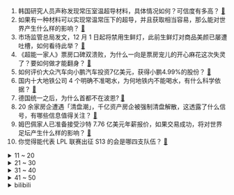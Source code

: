 1. 韩国研究人员声称发现常压室温超导材料，具体情况如何？可信度有多高？ [:link:](https://www.zhihu.com/question/613850973)
2. 如果有一种材料可以实现常温常压下的超导，并且获取相当容易，那么能对世界产生什么样的影响？ [:link:](https://www.zhihu.com/question/614077790)
3. 市场监管总局发文，12 月 1 日起将禁用生鲜灯，此前生鲜灯对商品美颜已屡遭吐槽，如何看待此举？ [:link:](https://www.zhihu.com/question/614055600)
4. 《超能一家人》票房口碑双溃败，为什么一向是票房宠儿的开心麻花这次失灵了？要如何做才能翻身？ [:link:](https://www.zhihu.com/question/614043432)
5. 如何评价大众汽车向小鹏汽车投资7亿美元，获得小鹏4.99%的股份？ [:link:](https://www.zhihu.com/question/614158517)
6. 国内十大地铁公司 4 个明确不准喝水，为何地铁内不能喝水，有什么科学依据？ [:link:](https://www.zhihu.com/question/614017731)
7. 德国统一之后，为什么首都不在波恩? [:link:](https://www.zhihu.com/question/589693010)
8. 20 余家房企遭遇「清盘潮」，千亿资产房企被强制清盘解散，这透露了什么信号，有哪些信息值得关注？ [:link:](https://www.zhihu.com/question/614072198)
9. 姆巴佩家人已准备接受沙特 7.76 亿美元年薪报价，如果交易成功，将对世界足坛产生什么样的影响？ [:link:](https://www.zhihu.com/question/614029895)
10. 你觉得能代表 LPL 联赛出征 S13 的会是哪四支队伍？ [:link:](https://www.zhihu.com/question/614103620)
<details>
<summary>11 ~ 20</summary>

11. 美联储加息 25 个基点，利率为 2001 年以来的最高水平，将会对市场产生什么影响？加息何时会停止？ [:link:](https://www.zhihu.com/question/614206153)
12. 对于历史题材动画《长安三万里》将很多发生在别的城市（尤其是东都洛阳）的史时强安在长安，大家如何看待? [:link:](https://www.zhihu.com/question/613848403)
13. NBA球星勒布朗·詹姆斯的儿子布朗尼突发心跳骤停，有哪些信息值得关注？ [:link:](https://www.zhihu.com/question/613989515)
14. 第一批「成人小饭桌」已陆续倒闭，从主打性价比到变身「价格刺客」，这门面向打工人的餐饮生意还能继续吗？ [:link:](https://www.zhihu.com/question/614105221)
15. 可以给学医的女生一个忠告吗？ [:link:](https://www.zhihu.com/question/613746789)
16. 《长相思》第 7-8 集拍得如何？有哪些值得关注的剧情点？ [:link:](https://www.zhihu.com/question/614102168)
17. 可以展示一下你的文玩吗？ [:link:](https://www.zhihu.com/question/56595005)
18. 中国可以制造一个纯国产电脑吗？ [:link:](https://www.zhihu.com/question/384887124)
19. 二本、专科毕业生占毕业生总数 80%，有的「简历初筛就被机器淘汰」，「不会做题」的二本生应该怎么自救？ [:link:](https://www.zhihu.com/question/614066970)
20. 如何评价现有的和新增的超大城市的房价？哪些不可能再涨，哪些仍是洼地，哪些处于上涨过程？ [:link:](https://www.zhihu.com/question/614050550)
</details>
<details>
<summary>21 ~ 30</summary>

21. 金庸为什么要塑造张无忌这个毫无人格魅力的主角呢? [:link:](https://www.zhihu.com/question/613987325)
22. 国内围棋入段必须在25岁以前是否是对大器晚成的棋手不尊重？ [:link:](https://www.zhihu.com/question/56096543)
23. 国漫《雾山五行》第二季播出，水平相比第一季如何，你有哪些评价？ [:link:](https://www.zhihu.com/question/614073166)
24. 如何评价泰国恐怖片《祭屋出租》？ [:link:](https://www.zhihu.com/question/597833794)
25. 《三体》中章北海在最后按按钮的时候为什么会慢了几秒钟？ [:link:](https://www.zhihu.com/question/24084725)
26. 北京平均月薪 18976 元全国最高，超三成职场人想摆摊开店，如何看待这一现象？ [:link:](https://www.zhihu.com/question/613867853)
27. 2023 LPL 夏季季后赛 BLG 3:1 击败 TES 晋级胜者组决赛，如何评价这场比赛？ [:link:](https://www.zhihu.com/question/614088124)
28. 联合国秘书长称全球粮食体系「已崩溃」，中方称应通过国际合作探寻有效的解决方案，如何解读？ [:link:](https://www.zhihu.com/question/613881297)
29. 「一次挂号管三天」措施真的能改善患者就诊体验吗，是否能解决看病难的问题，节约诊疗费用？ [:link:](https://www.zhihu.com/question/613963201)
30. 为什么自己一运动汗就会像下雨一样? [:link:](https://www.zhihu.com/question/611971563)
</details>
<details>
<summary>31 ~ 40</summary>

31. 帮研学团违规入校共收 150 万，北大关闭 46 名校友预约权限，如何看待此事？研学团还存在哪些乱象？ [:link:](https://www.zhihu.com/question/613864382)
32. 多人在崂山水库放生矿泉水，水务局回应「会调查处理」，具体情况如何，怎样看待此事？ [:link:](https://www.zhihu.com/question/613682135)
33. 超强台风「杜苏芮」28 日登陆东南沿海，特大暴雨将至，会影响哪些地方？需要做好哪些防范工作？ [:link:](https://www.zhihu.com/question/614019183)
34. 作为医生，如何看待「一次挂号管三天」的措施，可能会损害医生的哪些权益？ [:link:](https://www.zhihu.com/question/613963786)
35. 有哪些好看的冷门番推荐？ [:link:](https://www.zhihu.com/question/613278197)
36. 大家怎么看待长沙这个城市？ [:link:](https://www.zhihu.com/question/298621710)
37. 德国 7 月制造业 PMI 初值 38.8， 目前当地经济现状如何？ [:link:](https://www.zhihu.com/question/613704607)
38. 《长相思》四位男主（玱玹、相柳、涂山璟、赤水丰隆），谁更足智多谋，谁更内心强大？ [:link:](https://www.zhihu.com/question/554776610)
39. 布偶猫开脸失败是什么意思? [:link:](https://www.zhihu.com/question/401002166)
40. 《战锤》里面的砍王安格隆降落在2k时代的缅北会发生什么？ [:link:](https://www.zhihu.com/question/612865426)
</details>
<details>
<summary>41 ~ 50</summary>

41. 美联储最激进加息周期或迎最终章，本周或加息 25 个基点，机构将看跌美元的押注推至历史新高，如何解读？ [:link:](https://www.zhihu.com/question/614035602)
42. 高中主要靠自学吗？想听听过来人的建议? [:link:](https://www.zhihu.com/question/613430214)
43. 国家税务总局发布《支持协调发展税费优惠政策指引》，提及 18 条房地产减税政策，哪些信息值得关注？ [:link:](https://www.zhihu.com/question/614056987)
44. 枫丹来临之前，《原神》这款游戏面临的主要矛盾是什么？ [:link:](https://www.zhihu.com/question/608248960)
45. 杰伦-布朗五年 3.04 亿提前续约凯尔特人，创作 NBA 历史最大合同，如何评价这项合同？ [:link:](https://www.zhihu.com/question/614039204)
46. 做科研应该花时间专门补相关基础知识还是一边做科研一边补所缺的知识？ [:link:](https://www.zhihu.com/question/39451722)
47. 如何看待 3 岁女孩坐高铁 10 小时不哭不闹？ [:link:](https://www.zhihu.com/question/613831072)
48. transformer的细节到底是怎么样的？ [:link:](https://www.zhihu.com/question/362131975)
49. 罗琳在《哈利波特》里有什么恶趣味的设定？ [:link:](https://www.zhihu.com/question/334831571)
50. 西藏林芝一越野车坠崖致四人遇难，村民表示「车辆滚落近千米，20 多人帮忙背出遗体」，哪些信息值得关注？ [:link:](https://www.zhihu.com/question/613869705)
</details><details>
<summary>bilibili</summary>

</details>